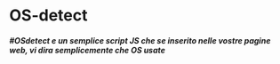 OS-detect
=========
<h5>
#OSdetect e un semplice script JS che se inserito nelle vostre pagine web, vi dira semplicemente che OS usate 
</h5>
